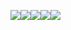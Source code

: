 <img src="https://img.shields.io/badge/java-007396?style=for-the-badge&logo=java&logoColor=white"><img src="https://img.shields.io/badge/mysql-4479A1?style=for-the-badge&logo=mysql&logoColor=white"><img src="https://img.shields.io/badge/springboot-6DB33F?style=for-the-badge&logo=springboot&logoColor=white"><img src="https://img.shields.io/badge/docker-%230db7ed.svg?style=for-the-badge&logo=docker&logoColor=white"><img src="https://img.shields.io/badge/AWS-232F3E?style=for-the-badge&logo=amazonaws&logoColor=white">
<!--
**fr35wo/fr35wo** is a ✨ _special_ ✨ repository because its `README.md` (this file) appears on your GitHub profile.

Here are some ideas to get you started: 

- 🔭 I’m currently working on ...
- 🌱 I’m currently learning ...
- 👯 I’m looking to collaborate on ...
- 🤔 I’m looking for help with ...
- 💬 Ask me about ...
- 📫 How to reach me: ...
- 😄 Pronouns: ...
- ⚡ Fun fact: ...
-->
